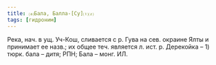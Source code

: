 ```yaml
---
title: ⒜Бала, Балла-[Су]⒯⒵
tags: [гидроним]
---
```


Река, нач. в ущ. Уч-Кош, сливается с р. Гува на сев. окраине Ялты и принимает ее
назв.; их общее теч. является л. ист. р. Дерекойка – 1) тюрк. бала – дитя; РПН;
Бала – монг. ИЛ.
